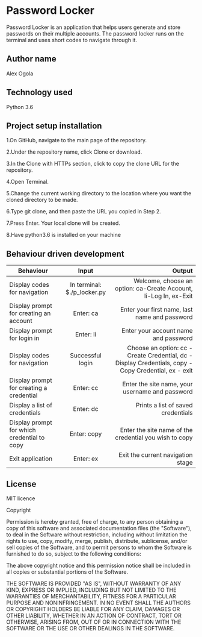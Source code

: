 # Password Locker

Password Locker is an application that helps users generate and store passwords on their multiple accounts. The password locker runs on the terminal and uses short codes to navigate through it.


## Author name

Alex Ogola

## Technology used

Python 3.6

## Project setup installation

1.On GitHub, navigate to the main page of the repository.

2.Under the repository name, click Clone or download.

3.In the Clone with HTTPs section, click  to copy the clone URL for the repository.

4.Open Terminal.

5.Change the current working directory to the location where you want the cloned directory to be made.

6.Type git clone, and then paste the URL you copied in Step 2.

7.Press Enter. Your local clone will be created.

8.Have python3.6 is installed on your machine

## Behaviour driven development
| Behaviour   |      Input     |  Output |
|----------|:-------------:|------:|
| Display codes for navigation| In terminal: $./p_locker.py |   Welcome, choose an option: ca-Create Account, li-Log In, ex-Exit |
| Display prompt for creating an account | Enter: ca |   Enter your first name, last name and password |
| Display prompt for login in | Enter: li |   Enter your account name and password |
| Display codes for navigation | Successful login |   Choose an option: cc - Create Credential, dc - Display Credentials, copy - Copy Credential, ex - exit |
| Display prompt for creating a credential | Enter: cc |   Enter the site name, your username and password |
| Display a list of credentials | Enter: dc |   Prints a list of saved credentials |
| Display prompt for which credential to copy | Enter: copy |   Enter the site name of the credential you wish to copy |
| Exit application | Enter: ex |   Exit the current navigation stage |


## License
MIT licence

Copyright <YEAR> <COPYRIGHT HOLDER>

Permission is hereby granted, free of charge, to any person obtaining a copy of this software and associated documentation files (the "Software"), to deal in the Software without restriction, including without limitation the rights to use, copy, modify, merge, publish, distribute, sublicense, and/or sell copies of the Software, and to permit persons to whom the Software is furnished to do so, subject to the following conditions:

The above copyright notice and this permission notice shall be included in all copies or substantial portions of the Software.

THE SOFTWARE IS PROVIDED "AS IS", WITHOUT WARRANTY OF ANY KIND, EXPRESS OR IMPLIED, INCLUDING BUT NOT LIMITED TO THE WARRANTIES OF MERCHANTABILITY, FITNESS FOR A PARTICULAR PURPOSE AND NONINFRINGEMENT. IN NO EVENT SHALL THE AUTHORS OR COPYRIGHT HOLDERS BE LIABLE FOR ANY CLAIM, DAMAGES OR OTHER LIABILITY, WHETHER IN AN ACTION OF CONTRACT, TORT OR OTHERWISE, ARISING FROM, OUT OF OR IN CONNECTION WITH THE SOFTWARE OR THE USE OR OTHER DEALINGS IN THE SOFTWARE.
